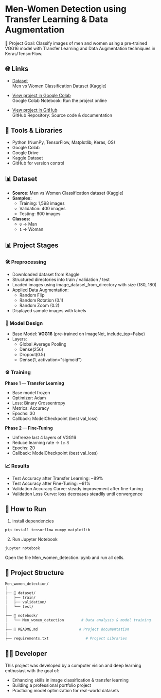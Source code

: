 # Men-Women Detection using Transfer Learning & Data Augmentation

🎯 Project Goal: Classify images of men and women using a pre-trained VGG16 model with Transfer Learning and Data Augmentation techniques in Keras/TensorFlow.



## 🌐 Links

- [Dataset](https://www.kaggle.com/datasets/saadpd/menwomen-classification)  
  Men vs Women Classification Dataset (Kaggle)

- [View project in Google Colab](https://colab.research.google.com/drive/1URIqEEJLyPI70XGXVyKUEBLAIYxjY09U?usp=sharing)  
  Google Colab Notebook: Run the project online

- [View project in GitHub](https://github.com/eliram88/Men_women_detection)  
  GitHub Repository: Source code & documentation



## 🔧 Tools & Libraries

- Python (NumPy, TensorFlow, Matplotlib, Keras, OS)
- Google Colab
- Google Drive
- Kaggle Dataset
- GitHub for version control



## 📊  Dataset

- **Source:** Men vs Women Classification dataset (Kaggle)  
- **Samples:**  
  - Training: 1,598 images  
  - Validation: 400 images  
  - Testing: 800 images  
- **Classes:**  
  - `0` → Man  
  - `1` → Woman 



## 📊 Project Stages


### 🛠 Preprocessing

- Downloaded dataset from Kaggle 
- Structured directories into train / validation / test 
- Loaded images using image_dataset_from_directory with size (180, 180) 
- Applied Data Augmentation:  
  - Random Flip  
  - Random Rotation (0.1)  
  - Random Zoom (0.2)  
- Displayed sample images with labels


### 🧠 Model Design

- Base Model: **VGG16** (pre-trained on ImageNet, include_top=False)  
- Layers:  
  - Global Average Pooling  
  - Dense(256)  
  - Dropout(0.5)  
  - Dense(1, activation="sigmoid")  


### ⚙ Training
 
**Phase 1 — Transfer Learning**  
- Base model frozen  
- Optimizer: Adam  
- Loss: Binary Crossentropy  
- Metrics: Accuracy  
- Epochs: 30  
- Callback: ModelCheckpoint (best val_loss)

**Phase 2 — Fine-Tuning**  
- Unfreeze last 4 layers of VGG16  
- Reduce learning rate → `1e-5`  
- Epochs: 20  
- Callback: ModelCheckpoint (best val_loss) 


### 📈 Results

- Test Accuracy after Transfer Learning: ~89%
- Test Accuracy after Fine-Tuning: ~91%  
- Validation Accuracy Curve: steady improvement after fine-tuning  
- Validation Loss Curve: loss decreases steadily until convergence



## 🚀 How to Run

1) Install dependencies
```bash
pip install tensorflow numpy matplotlib
```

2) Run Jupyter Notebook
```bash
jupyter notebook
```
Open the file Men_women_detection.ipynb and run all cells.



## 📁 Project Structure
```bash
Men_women_detection/
│
├── 📁 dataset/
│   ├── train/
│   ├── validation/
│   └── test/
│
├── 📁 notebook/
│   └── Men_women_detection        # Data analysis & model training
│
├── 📄 README.md                   # Project documentation
│
├── requirements.txt		         # Project Libraries
```



## 🧑‍💻 Developer

This project was developed by a computer vision and deep learning enthusiast with the goal of:

- Enhancing skills in image classification & transfer learning
- Building a professional portfolio project
- Practicing model optimization for real-world datasets
